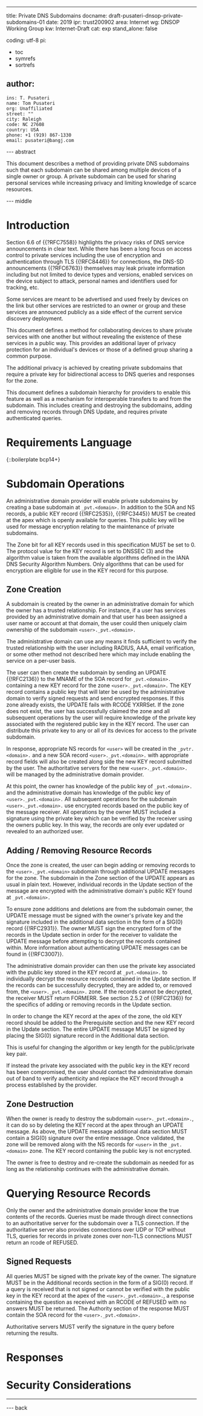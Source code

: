 ---
title: Private DNS Subdomains
docname: draft-pusateri-dnsop-private-subdomains-01
date: 2019
ipr: trust200902
area: Internet
wg: DNSOP Working Group
kw: Internet-Draft
cat: exp
stand_alone: false

coding: utf-8
pi:
  - toc
  - symrefs
  - sortrefs

author:
  -
    ins: T. Pusateri
    name: Tom Pusateri
    org: Unaffiliated
    street: ""
    city: Raleigh
    code: NC 27608
    country: USA
    phone: +1 (919) 867-1330
    email: pusateri@bangj.com

--- abstract

This document describes a method of providing private DNS subdomains such that each subdomain can be shared among multiple devices of a single owner or group. A private subdomain can be used for sharing personal services while increasing privacy and limiting knowledge of scarce resources.

--- middle

# Introduction

Section 6.6 of {{?RFC7558}} highlights the privacy risks of DNS service announcements in clear text. While there has been a long focus on access control to private services including the use of encryption and authentication through TLS {{!RFC8446}} for connections, the DNS-SD announcements {{?RFC6763}} themselves may leak private information including but not limited to device types and versions, enabled services on the device subject to attack, personal names and identifiers used for tracking, etc.

Some services are meant to be advertised and used freely by devices on the link but other services are restricted to an owner or group and these services are announced publicly as a side effect of the current service discovery deployment.

This document defines a method for collaborating devices to share private services with one another but without revealing the existence of these services in a public way. This provides an additional layer of privacy protection for an individual's devices or those of a defined group sharing a common purpose.

The additional privacy is achieved by creating private subdomains that require a private key for bidirectional access to DNS queries and responses for the zone.

This document defines a subdomain hierarchy for providers to enable this feature as well as a mechanism for interoperable transfers to and from the subdomain. This includes creating and destroying the subdomains, adding and removing records through DNS Update, and requires private authenticated queries.

# Requirements Language

{::boilerplate bcp14+}

# Subdomain Operations

An administrative domain provider will enable private subdomains by creating a base subdomain at `_pvt.<domain>.` In addition to the SOA and NS records, a public KEY record {{!RFC2535}}, {{!RFC3445}} MUST be created at the apex which is openly available for queries. This public key will be used for message encryption relating to the maintenance of private subdomains.

The Zone bit for all KEY records used in this specification MUST be set to 0. The protocol value for the KEY record is set to DNSSEC (3) and the algorithm value is taken from the available algorithms defined in the IANA DNS Security Algorithm Numbers. Only algorithms that can be used for encryption are eligible for use in the KEY record for this purpose.

## Zone Creation

A subdomain is created by the owner in an administrative domain for which the owner has a trusted relationship. For instance, if a user has services provided by an administrative domain and that user has been assigned a user name or account at that domain, the user could then uniquely claim ownership of the subdomain `<user>._pvt.<domain>.`

The administrative domain can use any means it finds sufficient to verify the trusted relationship with the user including RADIUS, AAA, email verification, or some other method not described here which may include enabling the service on a per-user basis.

The user can then create the subdomain by sending an UPDATE {{!RFC2136}} to the MNAME of the SOA record for `_pvt.<domain>.` containing a new KEY record for the zone `<user>._pvt.<domain>.` The KEY record contains a public key that will later be used by the administrative domain to verify signed requests and send encrypted responses. If this zone already exists, the UPDATE fails with RCODE YXRRSet. If the zone does not exist, the user has successfully claimed the zone and all subsequent operations by the user will require knowledge of the private key associated with the registered public key in the KEY record. The user can distribute this private key to any or all of its devices for access to the private subdomain.

In response, appropriate NS records for `<user>` will be created in the `_pvtr.<domain>.` and a new SOA record `<user>._pvt.<domain>.` with appropriate record fields will also be created along side the new KEY record submitted by the user. The authoritative servers for the new `<user>._pvt.<domain>.` will be managed by the administrative domain provider.

At this point, the owner has knowledge of the public key of `_pvt.<domain>.` and the administrative domain has knowledge of the public key of `<user>._pvt.<domain>.` All subsequent operations for the subdomain `<user>._pvt.<domain>.` use encrypted records based on the public key of the message receiver. All operations by the owner MUST included a signature using the private key which can be verified by the receiver using the owners public key. In this way, the records are only ever updated or revealed to an authorized user.

## Adding / Removing Resource Records

Once the zone is created, the user can begin adding or removing records to the `<user>._pvt.<domain>` subdomain through additional UPDATE messages for the zone. The subdomain in the Zone section of the UPDATE appears as usual in plain text. However, individual records in the Update section of the message are encrypted with the administrative domain's public KEY found at `_pvt.<domain>.`

To ensure zone additions and deletions are from the subdomain owner, the UPDATE message must be signed with the owner's private key and the signature included in the additional data section in the form of a SIG(0) record {{!RFC2931}}. The owner MUST sign the encrypted form of the records in the Update section in order for the receiver to validate the UPDATE message before attempting to decrypt the records contained within. More information about authenticating UPDATE messages can be found in {{!RFC3007}}.

The administrative domain provider can then use the private key associated with the public key stored in the KEY record at `_pvt.<domain>.` to individually decrypt the resource records contained in the Update section. If the records can be successfully decrypted, they are added to, or removed from, the `<user>._pvt.<domain>.` zone. If the records cannot be decrypted, the receiver MUST return FORMERR. See section 2.5.2 of {{!RFC2136}} for the specifics of adding or removing records in the Update section.

In order to change the KEY record at the apex of the zone, the old KEY record should be added to the Prerequisite section and the new KEY record in the Update section. The entire UPDATE message MUST be signed by placing the SIG(0) signature record in the Additional data section.

This is useful for changing the algorithm or key length for the public/private key pair.

If instead the private key associated with the public key in the KEY record has been compromised, the user should contact the administrative domain out of band to verify authenticity and replace the KEY record through a process established by the provider.

## Zone Destruction

When the owner is ready to destroy the subdomain `<user>._pvt.<domain>.`, it can do so by deleting the KEY record at the apex through an UPDATE message. As above, the UPDATE message additional data section MUST contain a SIG(0) signature over the entire message. Once validated, the zone will be removed along with the NS records for `<user>` in the `_pvt.<domain>` zone. The KEY record containing the public key is not encrypted.

The owner is free to destroy and re-create the subdomain as needed for as long as the relationship continues with the administrative domain.

# Querying Resource Records

Only the owner and the administrative domain provider know the true contents of the records. Queries must be made through direct connections to an authoritative server for the subdomain over a TLS connection. If the authoritative server also provides connections over UDP or TCP without TLS, queries for records in private zones over non-TLS connections MUST return an rcode of REFUSED.



## Signed Requests

All queries MUST be signed with the private key of the owner. The signature MUST be in the Additional records section in the form of a SIG(0) record. If a query is received that is not signed or cannot be verified with the public key in the KEY record at the apex of the `<user>._pvt.<domain>.`, a response containing the question as received with an RCODE of REFUSED with no answers MUST be returned. The Authority section of the response MUST contain the SOA record for the `<user>._pvt.<domain>.`

Authoritative servers MUST verify the signature in the query before returning the results.

# Responses

# Security Considerations


----

--- back

